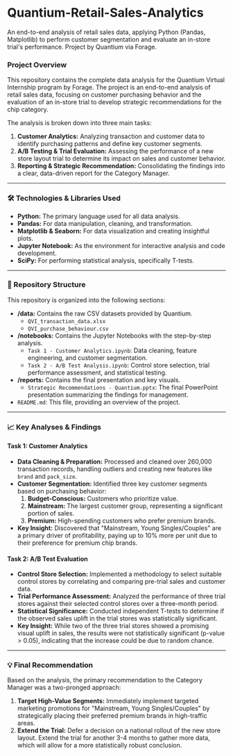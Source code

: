 # Quantium-Retail-Sales-Analytics
An end-to-end analysis of retail sales data, applying Python (Pandas, Matplotlib) to perform customer segmentation and evaluate an in-store trial's performance. Project by Quantium via Forage.

### Project Overview

This repository contains the complete data analysis for the Quantium Virtual Internship program by Forage. The project is an end-to-end analysis of retail sales data, focusing on customer purchasing behavior and the evaluation of an in-store trial to develop strategic recommendations for the chip category.

The analysis is broken down into three main tasks:
1.  **Customer Analytics:** Analyzing transaction and customer data to identify purchasing patterns and define key customer segments.
2.  **A/B Testing & Trial Evaluation:** Assessing the performance of a new store layout trial to determine its impact on sales and customer behavior.
3.  **Reporting & Strategic Recommendation:** Consolidating the findings into a clear, data-driven report for the Category Manager.

---

### 🛠️ Technologies & Libraries Used

*   **Python:** The primary language used for all data analysis.
*   **Pandas:** For data manipulation, cleaning, and transformation.
*   **Matplotlib & Seaborn:** For data visualization and creating insightful plots.
*   **Jupyter Notebook:** As the environment for interactive analysis and code development.
*   **SciPy:** For performing statistical analysis, specifically T-tests.

---

### 📂 Repository Structure

This repository is organized into the following sections:

*   **/data:** Contains the raw CSV datasets provided by Quantium.
    *   `QVI_transaction_data.xlsx`
    *   `QVI_purchase_behaviour.csv`
*   **/notebooks:** Contains the Jupyter Notebooks with the step-by-step analysis.
    *   `Task 1 - Customer Analytics.ipynb`: Data cleaning, feature engineering, and customer segmentation.
    *   `Task 2 - A/B Test Analysis.ipynb`: Control store selection, trial performance assessment, and statistical testing.
*   **/reports:** Contains the final presentation and key visuals.
    *   `Strategic Recommendations - Quantium.pptx`: The final PowerPoint presentation summarizing the findings for management.
*   `README.md`: This file, providing an overview of the project.

---

### 📈 Key Analyses & Findings

#### Task 1: Customer Analytics

*   **Data Cleaning & Preparation:** Processed and cleaned over 260,000 transaction records, handling outliers and creating new features like `brand` and `pack_size`.
*   **Customer Segmentation:** Identified three key customer segments based on purchasing behavior:
    1.  **Budget-Conscious:** Customers who prioritize value.
    2.  **Mainstream:** The largest customer group, representing a significant portion of sales.
    3.  **Premium:** High-spending customers who prefer premium brands.
*   **Key Insight:** Discovered that "Mainstream, Young Singles/Couples" are a primary driver of profitability, paying up to 10% more per unit due to their preference for premium chip brands.

#### Task 2: A/B Test Evaluation

*   **Control Store Selection:** Implemented a methodology to select suitable control stores by correlating and comparing pre-trial sales and customer data.
*   **Trial Performance Assessment:** Analyzed the performance of three trial stores against their selected control stores over a three-month period.
*   **Statistical Significance:** Conducted independent T-tests to determine if the observed sales uplift in the trial stores was statistically significant.
*   **Key Insight:** While two of the three trial stores showed a promising visual uplift in sales, the results were not statistically significant (p-value > 0.05), indicating that the increase could be due to random chance.

---

### 💡 Final Recommendation

Based on the analysis, the primary recommendation to the Category Manager was a two-pronged approach:

1.  **Target High-Value Segments:** Immediately implement targeted marketing promotions for "Mainstream, Young Singles/Couples" by strategically placing their preferred premium brands in high-traffic areas.
2.  **Extend the Trial:** Defer a decision on a national rollout of the new store layout. Extend the trial for another 3-4 months to gather more data, which will allow for a more statistically robust conclusion.

